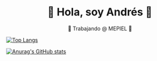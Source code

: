 <h1 align="center">🐸 Hola, soy Andrés 🐸</h1>

<p align="center">💼 Trabajando @ MEPIEL 💼</p>
  
[![Top Langs](https://github-readme-stats.vercel.app/api/top-langs/?username=MEPIEL-AndresO&layout=donut-vertical)](https://github.com/anuraghazra/github-readme-stats)

[![Anurag's GitHub stats](https://github-readme-stats.vercel.app/api?username=MEPIEL-AndresO&show_icons=true&theme=gruvbox&hide=stars)](https://github.com/anuraghazra/github-readme-stats )
